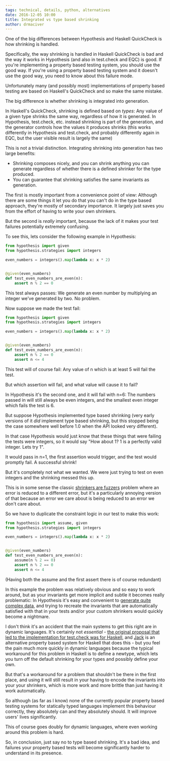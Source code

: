 ```yaml
---
tags: technical, details, python, alternatives
date: 2016-12-05 10:00
title: Integrated vs type based shrinking
author: drmaciver
---
```


One of the big differences between Hypothesis and Haskell QuickCheck is
how shrinking is handled.

Specifically, the way shrinking is handled in Haskell QuickCheck is bad
and the way it works in Hypothesis (and also in test.check and EQC) is
good. If you're implementing a property based testing system, you should
use the good way. If you're using a property based testing system and it
doesn't use the good way, you need to know about this failure mode.

Unfortunately many (and possibly most) implementations of property based
testing are based on Haskell's QuickCheck and so make the same mistake.

<!--more-->

The big difference is whether shrinking is integrated into generation.

In Haskell's QuickCheck, shrinking is defined based on *types*: Any
value of a given type shrinks the same way, regardless of how it is
generated. In Hypothesis, test.check, etc. instead shrinking is part
of the generation, and the generator controls how the values it produces
shrinks (this works differently in Hypothesis and test.check, and probably
differently again in EQC, but the user visible result is largely the
same)

This is not a trivial distinction. Integrating shrinking into generation
has two large benefits:

* Shrinking composes nicely, and you can shrink anything you can generate
  regardless of whether there is a defined shrinker for the type produced.
* You can guarantee that shrinking satisfies the same invariants as generation.

The first is mostly important from a convenience point of view: Although
there are some things it let you do that you can't do in the type based
approach, they're mostly of secondary importance. It largely just saves
you from the effort of having to write your own shrinkers.

But the second is *really* important, because the lack of it makes your
test failures potentially extremely confusing.

To see this, lets consider the following example in Hypothesis:

```python
from hypothesis import given
from hypothesis.strategies import integers

even_numbers = integers().map(lambda x: x * 2)


@given(even_numbers)
def test_even_numbers_are_even(n):
    assert n % 2 == 0
```

This test always passes: We generate an even number by multiplying
an integer we've generated by two. No problem.

Now suppose we made the test fail:


```python
from hypothesis import given
from hypothesis.strategies import integers

even_numbers = integers().map(lambda x: x * 2)


@given(even_numbers)
def test_even_numbers_are_even(n):
    assert n % 2 == 0
    assert n <= 4
```

This test will of course fail: Any value of n which is at least 5 will
fail the test.

But which assertion will fail, and what value will cause it to fail?

In Hypothesis it's the second one, and it will fail with n=6: The numbers
passed in will still always be even integers, and the smallest even
integer which fails the test is 6.

But suppose Hypothesis implemented type based shrinking (very early
versions of it *did* implement type based shrinking, but this stopped
being the case somewhere well before 1.0 when the API looked very
different).

In that case Hypothesis would just know that these things that were
failing the tests were integers, so it would say "How about 1? 1 is a
perfectly valid integer. Lets try 1".

It would pass in n=1, the first assertion would trigger, and the test
would promptly fail. A successful shrink!

But it's completely not what we wanted. We were just trying to test on
even integers and the shrinking messed this up.

This is in some sense the classic
[shrinkers are fuzzers](http://blog.regehr.org/archives/1284) problem
where an error is reduced to a different error, but it's a particularly
annoying version of that because an error we care about is being reduced
to an error we don't care about.

So we have to duplicate
the constraint logic in our test to make this work:


```python
from hypothesis import assume, given
from hypothesis.strategies import integers

even_numbers = integers().map(lambda x: x * 2)


@given(even_numbers)
def test_even_numbers_are_even(n):
    assume(n % 2 == 0)
    assert n % 2 == 0
    assert n <= 4
```

(Having both the assume and the first assert there is of course
redundant)

In this example the problem was relatively obvious and so easy to
work around, but as your invariants get more implicit and subtle
it becomes really problematic: In Hypothesis it's easy and
convenient to
[generate quite complex data](../generating-the-right-data/),
and trying to recreate the invariants that are automatically
satisfied with that in your tests and/or your custom shrinkers would
quickly become a nightmare.

I don't think it's an accident that the main systems to get this right are
in dynamic languages. It's certainly not *essential* - [the original proposal that
led to the implementation for test.check was for
Haskell](https://mail.haskell.org/pipermail/libraries/2013-November/021674.html),
and [Jack](https://github.com/ambiata/disorder.hs/tree/master/disorder-jack) is
an alternative property based system for Haskell that does this - but you
feel the pain much more quickly in dynamic languages because the typical
workaround for this problem in Haskell is to define a newtype, which lets you
turn off the default shrinking for your types and possibly define your own.

But that's a workaround for a problem that shouldn't be there in the first place,
and using it will still result in your having to encode the invariants into your
your shrinkers, which is more work and more brittle than just having it work
automatically.

So although (as far as I know) none of the currently popular property based
testing systems for statically typed languages implement this behaviour
correctly, they absolutely can and they absolutely should. It will improve
users' lives significantly.

This of course goes doubly for dynamic languages, where even working around
this problem is hard.

So, in conclusion, just say no to type based shrinking. It's a bad idea,
and failures your property based tests will become significantly harder
to understand in its presence.
